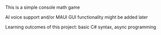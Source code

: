 This is a simple console math game

AI voice support and/or MAUI GUI functionality might be added later

Learning outcomes of this project: basic C# syntax, async programming
